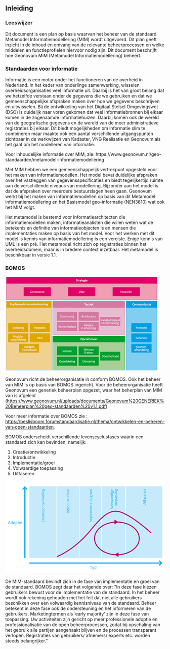 ##	Inleiding


###	Leeswijzer

Dit document is een plan op basis waarvan het beheer van de standaard Metamodel Informatiemodellering (MIM) wordt uitgevoerd. Dit plan geeft inzicht in de inhoud en omvang van de relevante beheerprocessen en welke middelen en functieprofielen hiervoor nodig zijn.
Dit document beschrijft hoe Geonovum MIM (Metamodel Informatiemodellering) beheert.

### Standaarden voor informatie

Informatie is een motor onder het functioneren van de overheid in Nederland. In het kader van onderlinge samenwerking, wisselen overheidsorganisaties veel informatie uit. Daarbij is het van groot belang dat we hetzelfde verstaan onder de gegevens die we gebruiken en dat we gemeenschappelijke afspraken maken over hoe we gegevens beschrijven en uitwisselen.
Bij de ontwikkeling van het Digitaal Stelsel Omgevingswet (DSO) is duidelijk naar voren gekomen dat veel informatiebronnen bij elkaar komen in de zogenaamde informatiehuizen. Daarbij komen ook de wereld van de geografische gegevens en de wereld van de meer administratieve registraties bij elkaar. Dit biedt mogelijkheden om informatie slim te combineren maar maakte ook een aantal verschillende uitgangspunten zichtbaar in de werkwijzen van Kadaster, VNG Realisatie en Geonovum als het gaat om het modelleren van informatie.


<div class='note'>
 Voor inhoudelijke informatie over MIM, zie: https://www.geonovum.nl/geo-standaarden/metamodel-informatiemodellering 
</div>

Met MIM hebben we een gemeenschappelijk vertrekpunt opgesteld voor het maken van informatiemodellen. Het model bevat duidelijke afspraken over het vastleggen van gegevensspecificaties en biedt tegelijkertijd ruimte aan de verschillende niveaus van modellering. Bijzonder aan het model is dat de afspraken over meerdere bestuurslagen heen gaan.
Geonovum werkt bij het maken van informatiemodellen op basis van dit Metamodel informatiemodellering en het Basismodel geo-informatie (NEN3610) wat ook het MIM volgt.

Het metamodel is bestemd voor informatiearchitecten die informatiemodellen maken, informatieanalisten die willen weten wat de betekenis en definitie van informatieobjecten is en mensen die implementaties maken op basis van het model. Voor het werken met dit model is kennis van informatiemodellering is een vereiste. Enige kennis van UML is een pré. Het metamodel richt zich op registraties binnen het overheidsdomein, maar is in bredere context inzetbaar.
Het metamodel is beschikbaar in versie 1.1. 


### BOMOS

![BOMOS](media/BOMOS.png)


Geonovum richt de beheerorganisatie in conform BOMOS. Ook het beheer van MIM is op basis van BOMOS ingericht.
Voor de beheerorganisatie heeft Geonovum een generiek beheerplan opgezet, waar het beherplan van MIM van is afgeleid (https://www.geonovum.nl/uploads/documents/Geonovum%20GENERIEK%20Beheerplan%20geo-standaarden%20v1.1.pdf) 


Voor meer informatie over BOMOS zie : https://beslisboom.forumstandaardisatie.nl/thema/ontwikkelen-en-beheren-van-open-standaarden.

BOMOS onderscheidt verschillende levenscyclusfases waarin een standaard zich kan bevinden, namelijk:
1.	Creatie/ontwikkeling
2.	Introductie
3.	Implementatie/groei
4.	Volwaardige toepassing
5.	Uitfaseren

![levenscyclus](media/levenscyclus.png)

De MIM-standaard bevindt zich in de fase van implementatie en groei van de standaard. BOMOS zegt daar het volgende over:
"In deze fase kiezen gebruikers bewust voor de implementatie van de standaard. In het beheer wordt ook rekening gehouden met het feit dat
niet alle gebruikers beschikken over een volwaardig kennisniveau van de standaard. Beheer betekent in deze fase ook de ondersteuning en het
informeren van de gebruikers. Marketingtermen als ‘early majority’ zijn in deze fase van toepassing. Uw activiteiten zijn gericht op meer professionele
adoptie en professionalisatie van de open beheerprocessen, zodat bij opschaling van het gebruik alle partijen aangehaakt blijven en de processen
transparant verlopen. Registraties van gebruikers/ afnemers/ experts etc. worden steeds belangrijker."



